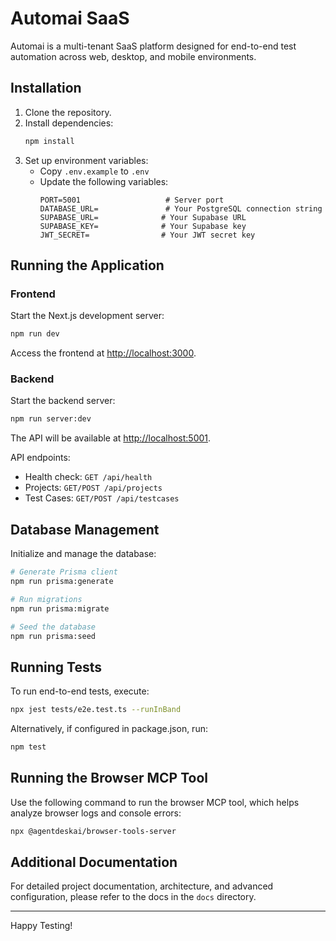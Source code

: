 # Automai SaaS

Automai is a multi-tenant SaaS platform designed for end-to-end test automation across web, desktop, and mobile environments.

## Installation

1. Clone the repository.
2. Install dependencies:
   ```bash
   npm install
   ```
3. Set up environment variables:
   - Copy `.env.example` to `.env`
   - Update the following variables:
     ```env
     PORT=5001                   # Server port
     DATABASE_URL=               # Your PostgreSQL connection string
     SUPABASE_URL=              # Your Supabase URL
     SUPABASE_KEY=              # Your Supabase key
     JWT_SECRET=                # Your JWT secret key
     ```

## Running the Application

### Frontend
Start the Next.js development server:
```bash
npm run dev
```
Access the frontend at [http://localhost:3000](http://localhost:3000).

### Backend
Start the backend server:
```bash
npm run server:dev
```
The API will be available at [http://localhost:5001](http://localhost:5001).

API endpoints:
- Health check: `GET /api/health`
- Projects: `GET/POST /api/projects`
- Test Cases: `GET/POST /api/testcases`

## Database Management

Initialize and manage the database:
```bash
# Generate Prisma client
npm run prisma:generate

# Run migrations
npm run prisma:migrate

# Seed the database
npm run prisma:seed
```

## Running Tests

To run end-to-end tests, execute:
```bash
npx jest tests/e2e.test.ts --runInBand
```
Alternatively, if configured in package.json, run:
```bash
npm test
```

## Running the Browser MCP Tool

Use the following command to run the browser MCP tool, which helps analyze browser logs and console errors:
```bash
npx @agentdeskai/browser-tools-server
```

## Additional Documentation

For detailed project documentation, architecture, and advanced configuration, please refer to the docs in the `docs` directory.

---

Happy Testing!